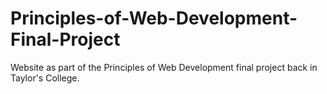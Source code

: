 # Principles-of-Web-Development-Final-Project
Website as part of the Principles of Web Development final project back in Taylor's College. 

